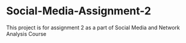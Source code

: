 # Social-Media-Assignment-2
This project is for assignment 2 as a part of Social Media and Network Analysis Course
